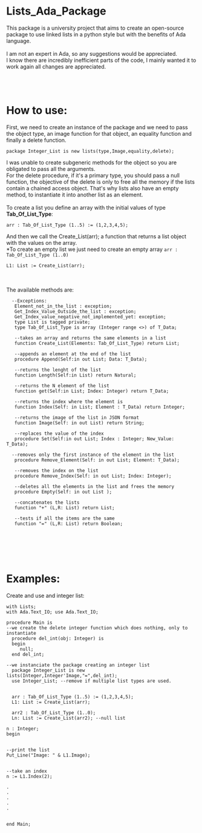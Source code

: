 # Lists_Ada_Package
This package is a university project that aims to create an open-source package to use linked lists in a python style but with the benefits of Ada language. 
<br/>
<br/>
I am not an expert in Ada, so any suggestions would be appreciated.  
I know there are incredibly inefficient parts of the code, I mainly wanted it to work again all changes are appreciated.  
<br/>
<br/>
<br/>
# How to use:
First, we need to create an instance of the package and we need to pass the object type, an image function for that object, an equality function and finally a delete function.

```
package Integer_List is new lists(type,Image,equality,delete);
```

I was unable to create subgeneric methods for the object so you are obligated to pass all the arguments.  
For the delete procedure, if it's a primary type, you should pass a null function, the objective of the delete is only to free all the memory if the lists contain a chained access object. That's why lists also have an empty method, to instantiate it into another list as an element.
<br/>
<br/>
To create a list you define an array with the initial values of type __Tab_Of_List_Type__:
```
arr : Tab_Of_List_Type (1..5) := (1,2,3,4,5);
```
And then we call the Create_List(arr); a function that returns a list object with the values on the array.  
  *To create an empty list we just need to create an empty array ```arr : Tab_Of_List_Type (1..0)```
```
L1: List := Create_List(arr);
```
<br/>
<br/>
The available methods are:  

```  
  --Exceptions:  
   Element_not_in_the_list : exception;  
   Get_Index_Value_Outside_the_list : exception;  
   Get_Index_value_negative_not_implemented_yet: exception;  
   type List is tagged private;  
   type Tab_Of_List_Type is array (Integer range <>) of T_Data;  
   
   --takes an array and returns the same elements in a list  
   function Create_List(Elements: Tab_Of_List_Type) return List;  
   
   --appends an element at the end of the list  
   procedure Append(Self:in out List; Data: T_Data);  
   
   --returns the lenght of the list  
   function Length(Self:in List) return Natural;  
   
   --returns the N element of the list  
   function get(Self:in List; Index: Integer) return T_Data;  
   
   --returns the index where the element is  
   function Index(Self: in List; Element : T_Data) return Integer;  
   
   --returns the image of the list in JSON format  
   function Image(Self: in out List) return String;  
   
   --replaces the value of the index  
   procedure Set(Self:in out List; Index : Integer; New_Value: T_Data);    
   
  --removes only the first instance of the element in the list  
   procedure Remove_Element(Self: in out List; Element: T_Data);  
   
   --removes the index on the list  
   procedure Remove_Index(Self: in out List; Index: Integer);  
   
   --deletes all the elements in the list and frees the memory  
   procedure Empty(Self: in out List );  
   
   --concatenates the lists  
   function "+" (L,R: List) return List;  

   --tests if all the items are the same  
   function "=" (L,R: List) return Boolean;  
 ```
 <br/>
 <br/>
 <br/>
 <br/>
 
 # Examples:  
 Create and use and integer list:
 ```
with Lists;
with Ada.Text_IO; use Ada.Text_IO;

procedure Main is
--we create the delete integer function which does nothing, only to instantiate
   procedure del_int(obj: Integer) is
   begin
      null;
   end del_int;

--we instanciate the package creating an integer list
   package Integer_List is new lists(Integer,Integer'Image,"=",del_int);
   use Integer_List; --remove if multiple list types are used.


   arr : Tab_Of_List_Type (1..5) := (1,2,3,4,5);
   L1: List := Create_List(arr);
   
   arr2 : Tab_Of_List_Type (1..0);
   Ln: List := Create_List(arr2); --null list

n : Integer;
begin


--print the list
Put_Line("Image: " & L1.Image);


--take an index
n := L1.Index(2);

.
.
.
.
.


end Main;
```

